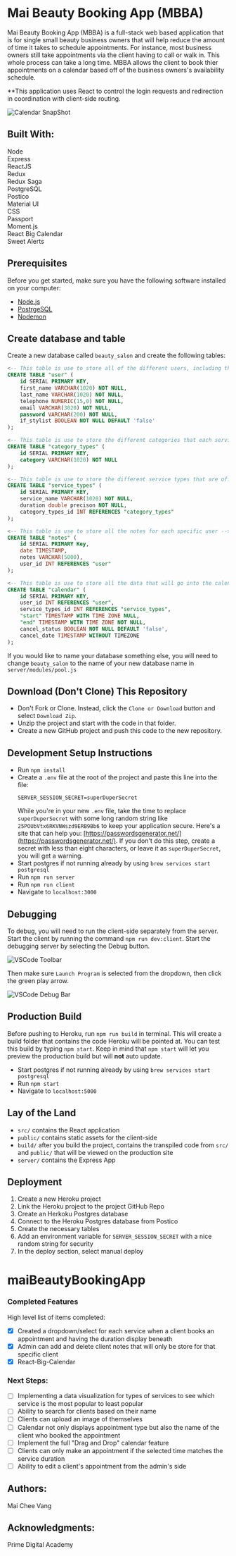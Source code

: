 # Mai Beauty Booking App (MBBA)
Mai Beauty Booking App (MBBA) is a full-stack web based application that is for single small beauty business owners that will help reduce the amount of time it takes to schedule appointments. For instance, most business owners still take appointments via the client having to call or walk in. This whole process can take a long time. MBBA allows the client to book thier appointments on a calendar based off of the business owners's availability schedule.

**This application uses React to control the login requests and redirection in coordination with client-side routing.

![Calendar SnapShot](documentation/images/Calendar.png)

## Built With: <br>
Node <br>
Express <br>
ReactJS <br>
Redux <br>
Redux Saga <br>
PostgreSQL <br>
Postico <br>
Material UI <br>
CSS <br>
Passport <br>
Moment.js <br>
React Big Calendar <br>
Sweet Alerts <br>

## Prerequisites

Before you get started, make sure you have the following software installed on your computer:

- [Node.js](https://nodejs.org/en/)
- [PostrgeSQL](https://www.postgresql.org/)
- [Nodemon](https://nodemon.io/)

## Create database and table

Create a new database called `beauty_salon` and create the following tables:

```SQL
<-- This table is use to store all of the different users, including the admin (business owner) -->
CREATE TABLE "user" (
	id SERIAL PRIMARY KEY,
	first_name VARCHAR(1020) NOT NULL,
	last_name VARCHAR(1020) NOT NULL,
	telephone NUMERIC(15,0) NOT NULL,
	email VARCHAR(3020) NOT NULL,
	password VARCHAR(200) NOT NULL,
	if_stylist BOOLEAN NOT NULL DEFAULT 'false'
);

<-- This table is use to store the different categories that each service falls into -->
CREATE TABLE "category_types" (
	id SERIAL PRIMARY KEY,
	category VARCHAR(1020) NOT NULL
);

<-- This table is use to store the different service types that are offered -->
CREATE TABLE "service_types" (
	id SERIAL PRIMARY KEY,
	service_name VARCHAR(1020) NOT NULL,
	duration double precison NOT NULL,
	category_types_id INT REFERENCES "category_types"
);

<-- This table is use to store all the notes for each specific user -->
CREATE TABLE "notes" (
	id SERIAL PRIMARY Key,
	date TIMESTAMP,
	notes VARCHAR(5000),
	user_id INT REFERENCES "user"
);

<-- This table is use to store all the data that will go into the calendar component -->
CREATE TABLE "calendar" (
	id SERIAL PRIMARY KEY,
	user_id INT REFERENCES "user",
	service_types_id INT REFERENCES "service_types",
	"start" TIMESTAMP WITH TIME ZONE NULL,
	"end" TIMESTAMP WITH TIME ZONE NOT NULL,
	cancel_status BOOLEAN NOT NULL DEFAULT 'false',
	cancel_date TIMESTAMP WITHOUT TIMEZONE
);
```

If you would like to name your database something else, you will need to change `beauty_salon` to the name of your new database name in `server/modules/pool.js`

## Download (Don't Clone) This Repository

* Don't Fork or Clone. Instead, click the `Clone or Download` button and select `Download Zip`.
* Unzip the project and start with the code in that folder.
* Create a new GitHub project and push this code to the new repository.

## Development Setup Instructions

* Run `npm install`
* Create a `.env` file at the root of the project and paste this line into the file:
    ```
    SERVER_SESSION_SECRET=superDuperSecret
    ```
    While you're in your new `.env` file, take the time to replace `superDuperSecret` with some long random string like `25POUbVtx6RKVNWszd9ERB9Bb6` to keep your application secure. Here's a site that can help you: [https://passwordsgenerator.net/](https://passwordsgenerator.net/). If you don't do this step, create a secret with less than eight characters, or leave it as `superDuperSecret`, you will get a warning.
* Start postgres if not running already by using `brew services start postgresql`
* Run `npm run server`
* Run `npm run client`
* Navigate to `localhost:3000`

## Debugging

To debug, you will need to run the client-side separately from the server. Start the client by running the command `npm run dev:client`. Start the debugging server by selecting the Debug button.

![VSCode Toolbar](documentation/images/vscode-toolbar.png)

Then make sure `Launch Program` is selected from the dropdown, then click the green play arrow.

![VSCode Debug Bar](documentation/images/vscode-debug-bar.png)


## Production Build

Before pushing to Heroku, run `npm run build` in terminal. This will create a build folder that contains the code Heroku will be pointed at. You can test this build by typing `npm start`. Keep in mind that `npm start` will let you preview the production build but will **not** auto update.

* Start postgres if not running already by using `brew services start postgresql`
* Run `npm start`
* Navigate to `localhost:5000`

## Lay of the Land

* `src/` contains the React application
* `public/` contains static assets for the client-side
* `build/` after you build the project, contains the transpiled code from `src/` and `public/` that will be viewed on the production site
* `server/` contains the Express App

## Deployment

1. Create a new Heroku project
1. Link the Heroku project to the project GitHub Repo
1. Create an Herkoku Postgres database
1. Connect to the Heroku Postgres database from Postico
1. Create the necessary tables
1. Add an environment variable for `SERVER_SESSION_SECRET` with a nice random string for security
1. In the deploy section, select manual deploy
# maiBeautyBookingApp

### Completed Features <br>
High level list of items completed: <br>
- [x] Created a dropdown/select for each service when a client books an appointment and having the duration display beneath<br>
- [x] Admin can add and delete client notes that will only be store for that specific client <br>
- [x] React-Big-Calendar<br>

### Next Steps: <br>
- [ ] Implementing a data visualization for types of services to see which service is the most popular to least popular <br>
- [ ] Ability to search for clients based on their name <br>
- [ ] Clients can upload an image of themselves <br>
- [ ] Calendar not only displays appointment type but also the name of the client who booked the appointment <br>
- [ ] Implement the full "Drag and Drop" calendar feature <br>
- [ ] Clients can only make an appointment if the selected time matches the service duration <br>
- [ ] Ability to edit a client's appointment from the admin's side<br>

## Authors: <br>
Mai Chee Vang <br>

## Acknowledgments: <br>
Prime Digital Academy
